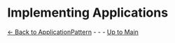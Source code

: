 # Implementing Applications



[<- Back to ApplicationPattern](../ElementsApplicationPattern/ElementsApplicationPattern.md) - - - [Up to Main](../Main.md)